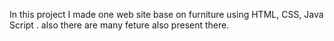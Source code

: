 In this project I made one web site base on furniture using HTML, CSS, Java Script .
also there are many feture also present there.
